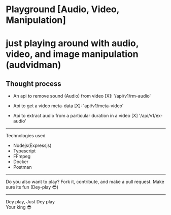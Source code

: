 # Playground [Audio, Video, Manipulation]

# just playing around with audio, video, and image manipulation (audvidman)

## Thought process 

* An api to remove sound (Audio) from video
[X]: '/api/v1/rm-audio'


* Api to get a video meta-data
[X]: 'api/v1/meta-video'

* Api to extract audio from a particular duration in a video
[X] '/api/v1/ex-audio'

***
Technologies used
 - Nodejs(Expressjs)
 - Typescript
 - FFmpeg
 - Docker
 - Postman

***

Do you also want to play? Fork it, contribute, and make a pull request.
Make sure its fun (Dey-play  😎)

*** 

Dey play, Just Dey play <br/>
Your king 😎
